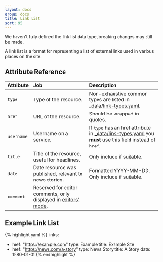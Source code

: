 ```yaml
---
layout: docs
group: docs
title: Link List
sort: 95
---
```


<div class="box-warning">
  <i class="fa fa-exclamation-triangle"></i> We haven't fully defined the link list data type, breaking changes may still be made.
</div>

A link list is a format for representing a list of external links used in various places on the site.

## <i class="fa fa-tags"></i> Attribute Reference

| Attribute | Job | Description |
|:-|:-|:-|
| `type` | Type of the resource. | Non-exhaustive common types are listed in [_data/link-types.yaml](https://github.com/newtheatre/history-project/blob/master/_data/link-types.yaml). |
| `href` | URL of the resource. | Should be wrapped in quotes. |
| `username` | Username on a service. | If `type` has an href attribute in [_data/link-types.yaml](https://github.com/newtheatre/history-project/blob/master/_data/link-types.yaml) you **must** use this field instead of `href`. |
| `title` | Title of the resource, useful for headlines. | Only include if suitable. |
| `date` | Date resource was published, relevant to news stories. | Formatted YYYY-MM-DD. Only include if suitable. |
| `comment` | Reserved for editor comments, only displayed in [editors' mode](/docs/#super-secret-editors-mode). |

## <i class="octicon octicon-code"></i> Example Link List

{% highlight yaml %}
links:
  - href: "https://example.com"
    type: Example
    title: Example Site
  - href: "https://news.com/a-story"
    type: News Story
    title: A Story
    date: 1980-01-01
{% endhighlight %}
